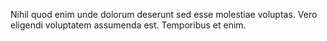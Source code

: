 Nihil quod enim unde dolorum deserunt sed esse molestiae voluptas. Vero eligendi voluptatem assumenda est. Temporibus et enim.